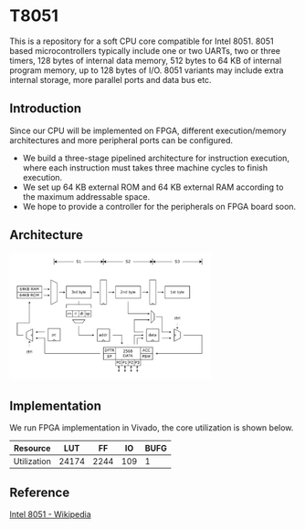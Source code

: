 # T8051

This is a repository for a soft CPU core compatible for Intel 8051. 8051 based microcontrollers typically include one or two UARTs, two or three timers, 128 bytes of internal data memory, 512 bytes to 64 KB of internal program memory, up to 128 bytes of I/O. 8051 variants may include extra internal storage, more parallel ports and data bus etc.



## Introduction

Since our CPU will be implemented on FPGA, different execution/memory architectures and more peripheral ports can be configured.

- We build a three-stage pipelined architecture for instruction execution, where each instruction must takes three machine cycles to finish execution.
- We set up 64 KB external ROM and 64 KB external RAM according to the maximum addressable space.
- We hope to provide a controller for the peripherals on FPGA board soon.



## Architecture

<img src="asset/arch.png" alt="arch" style="width:70%;" />



## Implementation

We run FPGA implementation in Vivado, the core utilization is shown below.

| Resource    | LUT   | FF    | IO    | BUFG  |
| ----------- | ----- | ----- | ----- | ----- |
| Utilization | 24174 | 2244  | 109   | 1     |



## Reference

[Intel 8051 - Wikipedia](https://en.wikipedia.org/wiki/Intel_8051)
